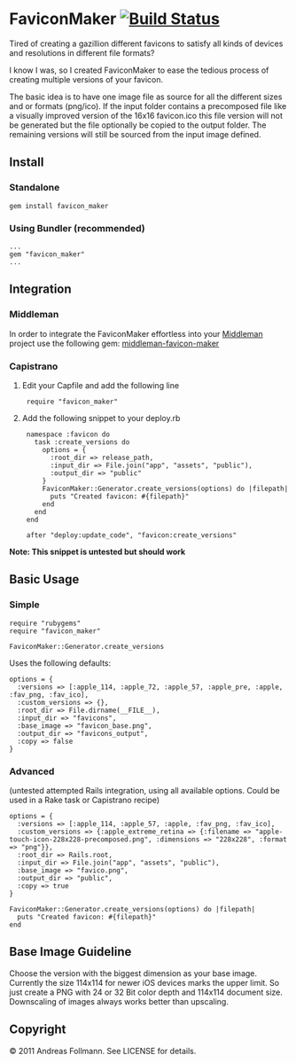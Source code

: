 FaviconMaker [![Build Status](https://secure.travis-ci.org/follmann/favicon_maker.png)](http://travis-ci.org/[follmann]/[favicon_maker])
============

Tired of creating a gazillion different favicons to satisfy all kinds of devices and resolutions in different file formats? 

I know I was, so I created FaviconMaker to ease the tedious process of creating multiple versions of your favicon.

The basic idea is to have one image file as source for all the different sizes and or formats (png/ico). If the input folder contains a precomposed file like a visually improved version of the 16x16 favicon.ico this file version will not be generated but the file optionally be copied to the output folder. The remaining versions will still be sourced from the input image defined.

## Install
### Standalone
    gem install favicon_maker

### Using Bundler (recommended)
    ...
    gem "favicon_maker"
    ...

## Integration
### Middleman
In order to integrate the FaviconMaker effortless into your [Middleman](https://github.com/tdreyno/middleman) project use the following gem: [middleman-favicon-maker](https://github.com/follmann/middleman-favicon-maker)
### Capistrano
1. Edit your Capfile and add the following line

        require "favicon_maker"

2. Add the following snippet to your deploy.rb

        namespace :favicon do
          task :create_versions do
            options = {
              :root_dir => release_path,
              :input_dir => File.join("app", "assets", "public"),
              :output_dir => "public"
            }
            FaviconMaker::Generator.create_versions(options) do |filepath|
              puts "Created favicon: #{filepath}"
            end
          end
        end

        after "deploy:update_code", "favicon:create_versions"

**Note: This snippet is untested but should work**

## Basic Usage
### Simple
    require "rubygems"
    require "favicon_maker"
    
    FaviconMaker::Generator.create_versions

Uses the following defaults:

    options = {
      :versions => [:apple_114, :apple_72, :apple_57, :apple_pre, :apple, :fav_png, :fav_ico],
      :custom_versions => {},
      :root_dir => File.dirname(__FILE__),
      :input_dir => "favicons",
      :base_image => "favicon_base.png",
      :output_dir => "favicons_output",
      :copy => false
    }

### Advanced 
(untested attempted Rails integration, using all available options. Could be used in a Rake task or Capistrano recipe)

    options = {
      :versions => [:apple_114, :apple_57, :apple, :fav_png, :fav_ico],
      :custom_versions => {:apple_extreme_retina => {:filename => "apple-touch-icon-228x228-precomposed.png", :dimensions => "228x228", :format => "png"}},
      :root_dir => Rails.root,
      :input_dir => File.join("app", "assets", "public"),
      :base_image => "favico.png",
      :output_dir => "public",
      :copy => true
    }
    
    FaviconMaker::Generator.create_versions(options) do |filepath|
      puts "Created favicon: #{filepath}"
    end
    
## Base Image Guideline
Choose the version with the biggest dimension as your base image. Currently the size 114x114 for newer iOS devices marks the upper limit. So just create a PNG with 24 or 32 Bit color depth and 114x114 document size. Downscaling of images always works better than upscaling.

## Copyright

&copy; 2011 Andreas Follmann. See LICENSE for details.